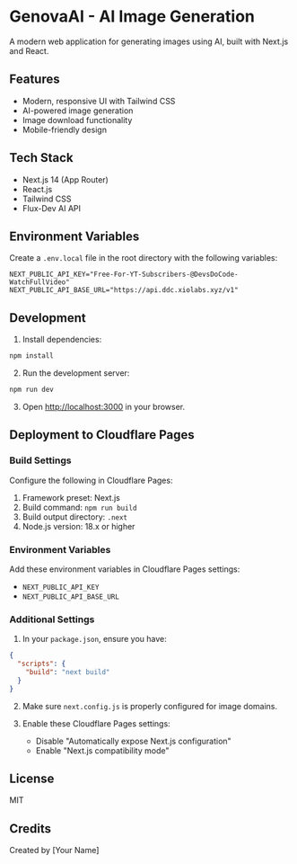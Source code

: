 # GenovaAI - AI Image Generation

A modern web application for generating images using AI, built with Next.js and React.

## Features

- Modern, responsive UI with Tailwind CSS
- AI-powered image generation
- Image download functionality
- Mobile-friendly design

## Tech Stack

- Next.js 14 (App Router)
- React.js
- Tailwind CSS
- Flux-Dev AI API

## Environment Variables

Create a `.env.local` file in the root directory with the following variables:

```env
NEXT_PUBLIC_API_KEY="Free-For-YT-Subscribers-@DevsDoCode-WatchFullVideo"
NEXT_PUBLIC_API_BASE_URL="https://api.ddc.xiolabs.xyz/v1"
```

## Development

1. Install dependencies:
```bash
npm install
```

2. Run the development server:
```bash
npm run dev
```

3. Open [http://localhost:3000](http://localhost:3000) in your browser.

## Deployment to Cloudflare Pages

### Build Settings

Configure the following in Cloudflare Pages:

1. Framework preset: Next.js
2. Build command: `npm run build`
3. Build output directory: `.next`
4. Node.js version: 18.x or higher

### Environment Variables

Add these environment variables in Cloudflare Pages settings:
- `NEXT_PUBLIC_API_KEY`
- `NEXT_PUBLIC_API_BASE_URL`

### Additional Settings

1. In your `package.json`, ensure you have:
```json
{
  "scripts": {
    "build": "next build"
  }
}
```

2. Make sure `next.config.js` is properly configured for image domains.

3. Enable these Cloudflare Pages settings:
   - Disable "Automatically expose Next.js configuration"
   - Enable "Next.js compatibility mode"

## License

MIT

## Credits

Created by [Your Name]
